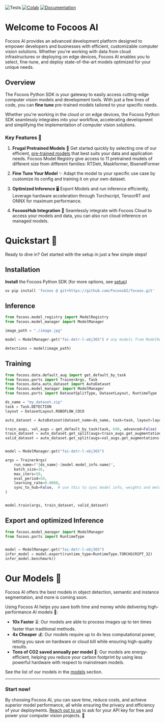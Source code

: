![Tests](https://github.com/FocoosAI/focoos/actions/workflows/test.yml/badge.svg??event=push&branch=main)
[![Colab](https://colab.research.google.com/assets/colab-badge.svg)](https://colab.research.google.com/github/FocoosAI/focoos/blob/main/tutorials/training.ipynb)
[![Documentation](https://img.shields.io/badge/docs-latest-blue)](https://focoosai.github.io/focoos/)

# Welcome to Focoos AI

Focoos AI provides an advanced development platform designed to empower developers and businesses with efficient, customizable computer vision solutions. Whether you're working with data from cloud infrastructures or deploying on edge devices, Focoos AI enables you to select, fine-tune, and deploy state-of-the-art models optimized for your unique needs.

## Overview

<!-- Unlock the full potential of Focoos AI with the Focoos Python SDK! 🚀  -->
The Focoos Python SDK is your gateway to easily access cutting-edge computer vision models and development tools. With just a few lines of code, you can **fine tune** pre-trained models tailored to your specific needs.

Whether you're working in the cloud or on edge devices, the Focoos Python SDK seamlessly integrates into your workflow, accelerating development and simplifying the implementation of computer vision solutions.

### Key Features 🔑

1. **Frugal Pretrained Models** 🌿
   Get started quickly by selecting one of our efficient, [pre-trained models](https://focoosai.github.io/focoos/models/) that best suits your data and application needs.
   Focoos Model Registry give access to 11 pretrained models of different size from different families: RTDetr, Maskformer, BisenetFormer

2. **Fine Tune Your Model** ✨ Adapt the model to your specific use case by customize its config and training it on your own dataset.

4. **Optimized Inference** 🖥️ Export Models and run inference efficiently, Leverage hardware acceleration through Torchscript, TensorRT and ONNX for maximum performance.

5. **FocoosHub Integration** 🔄 Seamlessly integrate with Focoos Cloud to access your models and data, you can also run cloud inference on managed models.

# Quickstart 🚀
Ready to dive in? Get started with the setup in just a few simple steps!

## Installation
**Install** the Focoos Python SDK (for more options, see [setup](https://focoosai.github.io/focoos/setup))

```bash linenums="0"
uv pip install 'focoos @ git+https://github.com/FocoosAI/focoos.git'
```

## Inference

```python
from focoos.model_registry import ModelRegistry
from focoos.model_manager import ModelManager

image_path = "./image.jpg"

model = ModelManager.get("fai-detr-l-obj365") # any models from ModelRegistry, FocoosHub or local folder

detections = model(image_path)

```

## Training

```python
from focoos.data.default_aug import get_default_by_task
from focoos.ports import TrainerArgs, Task
from focoos.data.auto_dataset import AutoDataset
from focoos.model_manager import ModelManager
from focoos.ports import DatasetSplitType, DatasetLayout, RuntimeType

ds_name = "my_dataset.zip"
task = Task.DETECTION
layout = DatasetLayout.ROBOFLOW_COCO

auto_dataset = AutoDataset(dataset_name=ds_name, task=task, layout=layout)

train_augs, val_augs = get_default_by_task(task, 640, advanced=False)
train_dataset = auto_dataset.get_split(augs=train_augs.get_augmentations(), split=DatasetSplitType.TRAIN)
valid_dataset = auto_dataset.get_split(augs=val_augs.get_augmentations(), split=DatasetSplitType.VAL)


model = ModelManager.get("fai-detr-l-obj365")

args = TrainerArgs(
    run_name=f"{ds_name}-{model.model_info.name}",
    batch_size=16,
    max_iters=50,
    eval_period=50,
    learning_rate=0.0008,
    sync_to_hub=False,  # use this to sync model info, weights and metrics on the hub
)


model.train(args, train_dataset, valid_dataset)
```


## Export and optimized Inference

```python
from focoos.model_manager import ModelManager
from focoos.ports import RuntimeType


model = ModelManager.get("fai-detr-l-obj365")
infer_model = model.export(runtime_type=RuntimeType.TORCHSCRIPT_32)
infer_model.benchmark()

```

# Our Models 🧠
Focoos AI offers the best models in object detection, semantic and instance segmentation, and more is coming soon.

Using Focoos AI helps you save both time and money while delivering high-performance AI models 💪:

- **10x Faster** ⏳: Our models are able to process images up to ten times faster than traditional methods.
- **4x Cheaper** 💰: Our models require up to 4x less computational power, letting you save on hardware or cloud bill while ensuring high-quality results.
- **Tons of CO2 saved annually per model** 🌱: Our models are energy-efficient, helping you reduce your carbon footprint by using less powerful hardware with respect to mainstream models.

See the list of our models in the [models](https://focoosai.github.io/focoos/models/models) section.

---
### Start now!
By choosing Focoos AI, you can save time, reduce costs, and achieve superior model performance, all while ensuring the privacy and efficiency of your deployments.
[Reach out to us](mailto:info@focoos.ai) to ask for your API key for free and power your computer vision projects. 🚀
